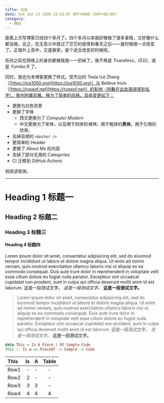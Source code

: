 ```yaml
---
title: 出发
date: Sat Jun 13 2020 22:55:07 GMT+0800 (GMT+08:00)
category:
  - 瞎扯
---
```


距离上次写博客已经四个多月了。四个多月以来我好像做了很多事情，又好像什么都没做。总之，在无意义中度过了茫茫的疫情和春天之后——是时候做一点改变了。正值升上高中，又逢搬家，是个适合改变的时候呢。

任何之前在网络上的身份都被我我一一扔掉了。我不再是 *Truestless*，*t532*，或是 *Yumiko R* 了。

同时，我也为本博客更换了样式。受杰出的 Tesla Ice Zhang（[https://ice1000.org](https://ice1000.org)）与 Belleve Invis（[https://typeof.net](https://typeof.net)）的影响（抱歉在此处唐突提到名字），我也附庸风雅，换为了简单的风格。具体变更如下：

- 更换为白色背景
- 更换了字体
  - 西文更换为了 *Computer Modern*
  - 中文更换为了宋体，以及用于斜体的*楷体*，用于粗体的**黑体**，用于引用的仿宋。
- 去掉丑陋的 `<Anchor />`
- 更简单的 Header
- 更换了 *About Me* 的内容
- 去掉了部分无用的 Categories
- CI 迁移到 GitHub Actions

祝阅读愉快。

---

# Heading 1 标题一
## Heading 2 标题二
### Heading 3 标题三
#### Heading 4 标题四

Lorem ipsum dolor sit amet, consectetur adipisicing elit, sed do eiusmod tempor incididunt ut labore et dolore magna aliqua. Ut enim ad minim veniam, quis nostrud exercitation ullamco laboris nisi ut aliquip ex ea commodo consequat. Duis aute irure dolor in reprehenderit in voluptate velit esse cillum dolore eu fugiat nulla pariatur. Excepteur sint occaecat cupidatat non proident, sunt in culpa qui officia deserunt mollit anim id est laborum. 这是一段测试文字。 *这是一段测试文字。* **这是一段测试文字。**

> Lorem ipsum dolor sit amet, consectetur adipisicing elit, sed do eiusmod tempor incididunt ut labore et dolore magna aliqua. Ut enim ad minim veniam, quis nostrud exercitation ullamco laboris nisi ut aliquip ex ea commodo consequat. Duis aute irure dolor in reprehenderit in voluptate velit esse cillum dolore eu fugiat nulla pariatur. Excepteur sint occaecat cupidatat non proident, sunt in culpa qui officia deserunt mollit anim id est laborum. 这是一段测试文字。 *这是一段测试文字。* **这是一段测试文字。**

```haskell
data This = Is A Piece | Of Sample Code
this :: Is a => PieceOf -> Sample -> Code
```

| This | Is | A | Table |
| :--- | -: | - | :---: |
| Row1 | -  | - | -     |
| Row2 | 2  | - | -     |
| Row3 | 3  | 3 | -     |
| Row4 | 4  | 4 | 4     |
